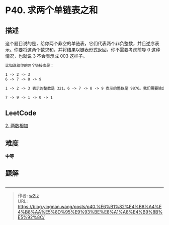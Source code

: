 # P40. 求两个单链表之和


<!--more-->

## 描述

这个题目说的是，给你两个非空的单链表，它们代表两个非负整数，并且逆序表示。你要将这两个数求和，并将结果以链表形式返回。你不需要考虑前导 0 这种情况，也就说 3 不会表示成 003 这样子。

```markdown
比如说给你的两个链接表是：

1 -> 2 -> 3
6 -> 7 -> 8 -> 9

1 -> 2 -> 3 表示的整数是 321，6 -> 7 -> 8 -> 9 表示的整数是 9876。我们需要输出的是它们求和后的链表：

7 -> 9 -> 1 -> 0 -> 1
```

## LeetCode

[2. 两数相加](https://leetcode.cn/problems/add-two-numbers/description/)

## 难度

**中等**

## 题解

```java

```


---

> 作者: [w2lz](https://github.com/w2lz)  
> URL: https://blog.yingnan.wang/posts/p40.%E6%B1%82%E4%B8%A4%E4%B8%AA%E5%8D%95%E9%93%BE%E8%A1%A8%E4%B9%8B%E5%92%8C/  

